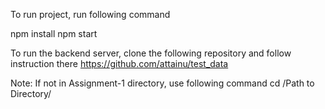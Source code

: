 To run project, run following command

npm install
npm start

To run the backend server, clone the following repository and follow instruction there
https://github.com/attainu/test_data

Note: If not in Assignment-1 directory, use following command
cd /Path to Directory/
